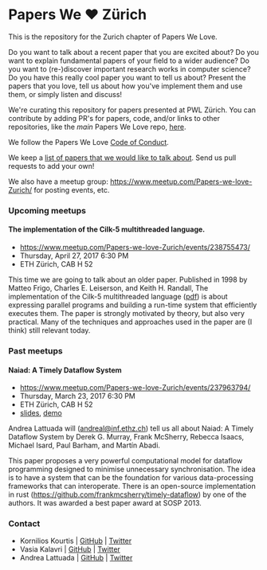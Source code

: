 # Papers We ❤️ Zürich

This is the repository for the Zurich chapter of Papers We Love.

Do you want to talk about a recent paper that you are excited about? Do you
want to explain fundamental papers of your field to a wider audience?  Do you
want to (re-)discover important research works in computer science? Do you have
this really cool paper you want to tell us about?  Present the papers that you
love, tell us about how you've implement them and use them, or simply listen
and discuss!

We're curating this repository for papers presented at PWL Zürich. You can
contribute by adding PR's for papers, code, and/or links to other repositories,
like the _main_ Papers We Love repo,
[here](https://github.com/papers-we-love/papers-we-love).

We follow the Papers We Love [Code of Conduct](code-of-conduct.md).

We keep a [list of papers that we would like to talk about](paper_ideas.md).
Send us pull requests to add your own!

We also have a meetup group: https://www.meetup.com/Papers-we-love-Zurich/ for
posting events, etc.

### Upcoming meetups

#### The implementation of the Cilk-5 multithreaded language.

* https://www.meetup.com/Papers-we-love-Zurich/events/238755473/
* Thursday, April 27, 2017 6:30 PM
* ETH Zürich, CAB H 52

This time we are going to talk about an older paper. Published in 1998 by Matteo
Frigo, Charles E. Leiserson, and Keith H. Randall,  The implementation of the
Cilk-5 multithreaded language
([pdf](http://supertech.csail.mit.edu/papers/cilk5.pdf))  is about expressing
parallel programs and building a run-time system that efficiently executes them.
The paper is strongly motivated by theory, but also very practical. Many of the
techniques and approaches used in the paper are (I think) still relevant today.

### Past meetups

#### Naiad: A Timely Dataflow System

* https://www.meetup.com/Papers-we-love-Zurich/events/237963794/
* Thursday, March 23, 2017 6:30 PM
* ETH Zürich, CAB H 52
* [slides](2017.03.26-Naiad/naiad-pwl-zurich.pdf), [demo](2017.03.26-Naiad/demo)

Andrea Lattuada will (andreal@inf.ethz.ch) tell us all about Naiad: A Timely
Dataflow System by Derek G. Murray, Frank McSherry, Rebecca Isaacs, Michael
Isard, Paul Barham, and Martín Abadi.

This paper proposes a very powerful computational model for dataflow programming
designed to minimise unnecessary synchronisation. The idea is to have a system
that can be the foundation for various data-processing frameworks that can
interoperate. There is an open-source implementation in rust
(https://github.com/frankmcsherry/timely-dataflow) by one of the authors. It was
awarded a best paper award at SOSP 2013.


### Contact

- Kornilios Kourtis | [GitHub](https://github.com/kkourt) | [Twitter](https://twitter.com/kkourt)
- Vasia Kalavri     | [GitHub](https://github.com/vasia)  | [Twitter](https://twitter.com/vkalavri)
- Andrea Lattuada   | [GitHub](https://github.com/utaal)  | [Twitter](https://twitter.com/utaal)

